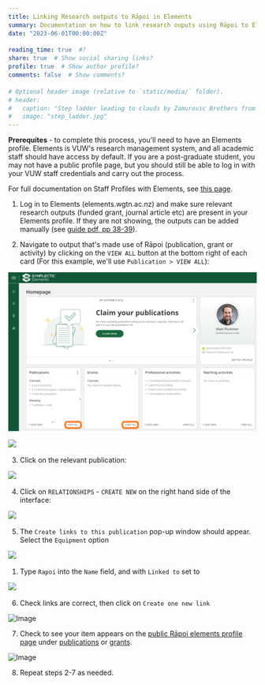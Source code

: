 ```yaml
---
title: Linking Research outputs to Rāpoi in Elements
summary: Documentation on how to link research ouputs using Rāpoi to Elements profiles
date: "2023-06-01T00:00:00Z"

reading_time: true  #?
share: true  # Show social sharing links?
profile: true  # Show author profile?
comments: false  # Show comments?

# Optional header image (relative to `static/media/` folder).
# header:
#   caption: "Step ladder leading to clouds by Zamurovic Brothers from Noun Project"
#   image: "step_ladder.jpg"
---
```


**Prerequites** - to complete this process, you'll need to have an Elements profile. Elements is VUW's research management system, and all academic staff should have access by default. If you are a post-graduate student, you may not have a public profile page, but you should still be able to log in with your VUW staff credentials and carry out the process.

For full documentation on Staff Profiles with Elements, see [this page](https://intranet.wgtn.ac.nz/staff/research/using-elements/guide-staff-profiles.pdf). 



1. Log in to Elements (elements.wgtn.ac.nz) and make sure relevant research outputs (funded grant, journal article etc) are present in your Elements profile. If they are not showing, the outputs can be added manually (see [guide pdf, pp 38-39](https://intranet.wgtn.ac.nz/staff/research/using-elements/guide-staff-profiles.pdf)).

3. Navigate to output that's made use of Rāpoi (publication, grant or activity) by clicking on the ```VIEW ALL``` button at the bottom right of each card (For this example, we'll use ```Publication > VIEW ALL```):


<img src="static/media/Rapoi_Elements_1.png" alt="Image" style="max-width:100%;" />

![](https://hackmd.io/_uploads/SkCnmQSD3.png)




<p>
    
    
3. Click on the relevant publication:

![](https://hackmd.io/_uploads/SJ2f4mBPn.png)

<p>
    
4. Click on ```RELATIONSHIPS``` - ```CREATE NEW``` on the right hand side of the interface:


![](https://hackmd.io/_uploads/BJE5EmHPn.png)

<p>

5. The ```Create links to this publication``` pop-up window should appear. Select the ```Equipment``` option 



<p>
    
![](https://hackmd.io/_uploads/B1FA4XrDn.png)

1. Type ```Rapoi``` into the ```Name``` field, and with ```Linked to``` set to 

![](https://hackmd.io/_uploads/HkN8lzED3.png)

6. Check links are correct, then click on ```Create one new link```

<img src="https://hackmd.io/_uploads/B1FNS7BDh.png" alt="Image" style="max-width:100%;" />

<p>
    
7. Check to see your item appears on the [public Rāpoi elements profile page](https://people.wgtn.ac.nz/equipment/412229) under [publications](https://people.wgtn.ac.nz/equipment/412229/publications) or [grants](https://people.wgtn.ac.nz/equipment/412229/grants).



<img src="https://hackmd.io/_uploads/HyBaH7BD2.png" alt="Image" style="max-width:100%;" />

<p>
    
8. Repeat steps 2-7 as needed. 
    